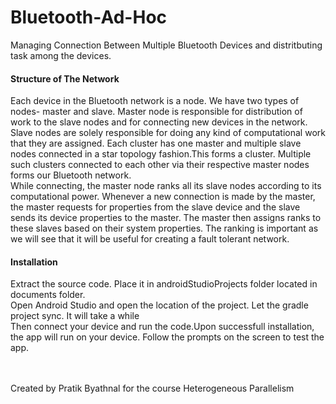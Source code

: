 # Bluetooth-Ad-Hoc

Managing Connection Between Multiple Bluetooth Devices and distritbuting task among the devices.

<h4>Structure of The Network</h4>
Each device in the Bluetooth network is a node. We have two types of nodes- master
and slave. Master node is responsible for distribution of work to the slave nodes and
for connecting new devices in the network. Slave nodes are solely responsible for doing
any kind of computational work that they are assigned. 
Each cluster has one master and multiple slave nodes connected in a star topology fashion.This forms a cluster.
Multiple such clusters connected to each other via their respective master nodes forms
our Bluetooth network.
<br>While connecting, the master node ranks all its slave nodes according to its computational
power. Whenever a new connection is made by the master, the master requests
for properties from the slave device and the slave sends its device properties to the
master. The master then assigns ranks to these slaves based on their system properties.
The ranking is important as we will see that it will be useful for creating a fault
tolerant network.

<h4>Installation</h4>
Extract the source code. Place it in androidStudioProjects folder located in documents folder.<br>
Open Android Studio and open the location of the project. Let the gradle project sync. It will take a while
<br> Then connect your device and run the code.Upon successfull installation, the app will run on your device. Follow the prompts on the screen to test the app.

<br><br>
Created by Pratik Byathnal for the course Heterogeneous Parallelism
